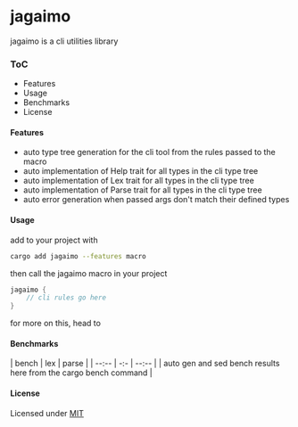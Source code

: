 <h1>jagaimo</h1> 
jagaimo is a cli utilities library

### ToC
* Features
* Usage
* Benchmarks
* License

#### Features 
* auto type tree generation for the cli tool from the rules passed to the macro
* auto implementation of Help trait for all types in the cli type tree
* auto implementation of Lex trait for all types in the cli type tree
* auto implementation of Parse trait for all types in the cli type tree
* auto error generation when passed args don't match their defined types 

#### Usage 

add to your project with
```bash
cargo add jagaimo --features macro
```

then call the jagaimo macro in your project
```rust
jagaimo {
    // cli rules go here 
}
```
for more on this, head to <a href="examples"></a>


#### Benchmarks 
| bench | lex | parse | 
| --:-- | -:- | --:-- |
| auto gen and sed bench results here from the cargo bench command |

#### License 
Licensed under <a href = "LICENSE">MIT</a>

